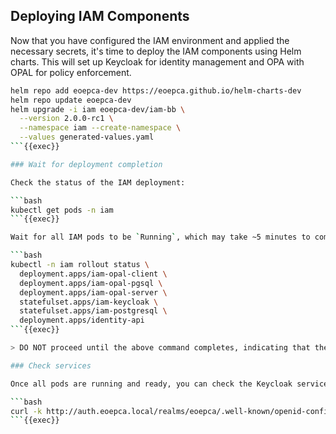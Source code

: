 
## Deploying IAM Components

Now that you have configured the IAM environment and applied the necessary secrets, it's time to deploy the IAM components using Helm charts. This will set up Keycloak for identity management and OPA with OPAL for policy enforcement.

```bash
helm repo add eoepca-dev https://eoepca.github.io/helm-charts-dev
helm repo update eoepca-dev
helm upgrade -i iam eoepca-dev/iam-bb \
  --version 2.0.0-rc1 \
  --namespace iam --create-namespace \
  --values generated-values.yaml
```{{exec}}

### Wait for deployment completion

Check the status of the IAM deployment:

```bash
kubectl get pods -n iam
```{{exec}}

Wait for all IAM pods to be `Running`, which may take ~5 minutes to complete:

```bash
kubectl -n iam rollout status \
  deployment.apps/iam-opal-client \
  deployment.apps/iam-opal-pgsql \
  deployment.apps/iam-opal-server \
  statefulset.apps/iam-keycloak \
  statefulset.apps/iam-postgresql \
  deployment.apps/identity-api
```{{exec}}

> DO NOT proceed until the above command completes, indicating that the IAM services are deployed.

### Check services

Once all pods are running and ready, you can check the Keycloak service discovery endpoint...

```bash
curl -k http://auth.eoepca.local/realms/eoepca/.well-known/openid-configuration | jq
```{{exec}}
